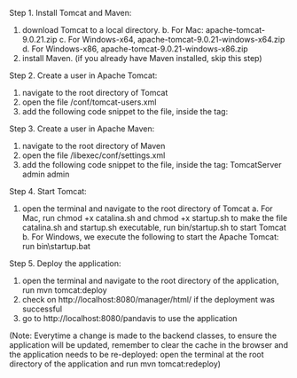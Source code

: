 Step 1. Install Tomcat and Maven:
  1. download Tomcat to a local directory.
    b. For Mac: apache-tomcat-9.0.21.zip
    c. For Windows-x64, apache-tomcat-9.0.21-windows-x64.zip
    d. For Windows-x86, apache-tomcat-9.0.21-windows-x86.zip
  2. install Maven. (if you already have Maven installed, skip this step)

Step 2. Create a user in Apache Tomcat:
  1. navigate to the root directory of Tomcat
  2. open the file /conf/tomcat-users.xml
  3. add the following code snippet to the file, inside the <tomcat-users> tag:
    <role rolename="manager"/>
    <role rolename="admin"/>
    <role rolename="manager-gui"/>
    <role rolename="manager-script"/>
    <user username="admin" password="admin" roles="admin,manager,manager-gui,manager-script"/>

Step 3. Create a user in Apache Maven:
  1. navigate to the root directory of Maven
  2. open the file /libexec/conf/settings.xml
  3. add the following code snippet to the file, inside the <servers> tag:
    <server>
       <id>TomcatServer</id>
       <username>admin</username>
       <password>admin</password>
    </server>


Step 4. Start Tomcat:
  1. open the terminal and navigate to the root directory of Tomcat
    a. For Mac, run chmod +x catalina.sh and chmod +x startup.sh to make the file catalina.sh and startup.sh executable, run bin/startup.sh to start Tomcat
    b. For Windows, we execute the following to start the Apache Tomcat: run bin\startup.bat


Step 5. Deploy the application:
1. open the terminal and navigate to the root directory of the application, run mvn tomcat:deploy 
2. check on http://localhost:8080/manager/html/ if the deployment was successful
3. go to http://localhost:8080/pandavis to use the application

(Note: Everytime a change is made to the backend classes, to ensure the application will be updated, remember to clear the cache in the browser and the application needs to be re-deployed: open the terminal at the root directory of the application and run 
mvn tomcat:redeploy)

